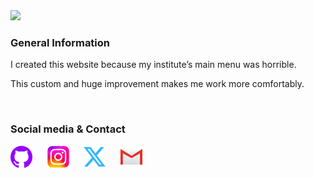 <a align="center" href="#">
  <img src="https://capsule-render.vercel.app/api?type=waving&height=280&color=0:020024,50:090979,100:146E80&text=1º%20DAM%20Web🌐&fontAlign=50&reversal=false&textBg=false&desc=A%20better%20main%20%20menu%20for%20my%20studies%20web%20page&descAlign=48&descAlignY=61&fontAlignY=42&fontColor=FFFFFF"/>
</a>

### General Information

I created this website because my institute’s main menu was horrible.

This custom and huge improvement makes me work more comfortably.


<br>

### Social media & Contact

<p align="left"><a href="https://github.com/Amaado" target="_blank" style="text-decoration:none;"><img width="35" height="35" src="https://raw.githubusercontent.com/Amaado/assets/main/icons/github.png" alt="GitHub" style="vertical-align:middle;"/></a>&nbsp;&nbsp;&nbsp;&nbsp;&nbsp;&nbsp;<a href="https://www.instagram.com/amaado_/" target="_blank" style="text-decoration:none;"><img width="35" height="35" src="https://raw.githubusercontent.com/Amaado/assets/main/icons/ig.png" alt="Instagram" style="vertical-align:middle;"/></a>&nbsp;&nbsp;&nbsp;&nbsp;&nbsp;&nbsp;<a href="https://x.com/amaado__" target="_blank" style="text-decoration:none;"><img width="35" height="35" src="https://raw.githubusercontent.com/Amaado/assets/main/icons/x.png" alt="X (Twitter)" style="vertical-align:middle;"/></a>&nbsp;&nbsp;&nbsp;&nbsp;&nbsp;&nbsp;<a href="https://mail.google.com/mail/?view=cm&to=andresamadocibreiro22@gmail.com" target="_blank" style="text-decoration:none;"><img width="35" height="35" src="https://raw.githubusercontent.com/Amaado/assets/main/icons/gmail.png" alt="Gmail" style="vertical-align:middle;"/></a>&nbsp;&nbsp;&nbsp;&nbsp;&nbsp;&nbsp;</p>
